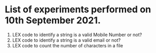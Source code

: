 # List of experiments performed on 10th September 2021.

1. LEX code to identify a string is a valid Mobile Number or not?
2. LEX code to identify a string is a valid email or not?
3. LEX code to count the number of characters in a file
